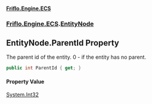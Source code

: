 #### [Friflo.Engine.ECS](index.md#'index')
### [Friflo.Engine.ECS](Friflo.Engine.ECS.md#'Friflo.Engine.ECS').[EntityNode](EntityNode.md#'Friflo.Engine.ECS.EntityNode')

## EntityNode.ParentId Property

The parent id of the entity. 0 - if the entity has no parent.

```csharp
public int ParentId { get; }
```

#### Property Value
[System.Int32](https://docs.microsoft.com/en-us/dotnet/api/System.Int32#'System.Int32')